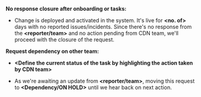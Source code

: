 **No response closure after onboarding or tasks:**

- Change is deployed and activated in the system. It's live for **\<no.
  of\>** days with no reported issues/incidents. Since there's no
  response from the **\<reporter/team\>** and no action pending from CDN
  team, we'll proceed with the closure of the request.

**Request dependency on other team:**

- **\<Define the current status of the task by highlighting the action
  taken by CDN team\>**

- As we're awaiting an update from **\<reporter/team\>**, moving this
  request to **\<Dependency/ON HOLD\>** until we hear back on next
  action.
